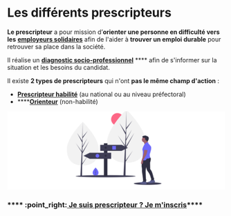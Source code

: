 # Les différents prescripteurs

**Le prescripteur** a pour mission d’**orienter une personne en difficulté vers les** [**employeurs solidaires**](../qui-sont-les-employeurs-solidaires.md) afin de l'aider à **trouver un emploi durable** pour retrouver sa place dans la société.&#x20;

Il réalise un [**diagnostic socio-professionnel**](../../qui-est-eligible-iae-criteres-eligibilite/#diagnostic\_de\_reference) **** afin de s'informer sur la situation et les besoins du candidat.&#x20;

Il existe **2 types de prescripteurs** qui n'ont **pas le même champ d'action** :&#x20;

* [**Prescripteur habilité**](prescripteur-habilite.md) (au national ou au niveau préfectoral)
* ****[**Orienteur**](orienteur.md) (non-habilité)

![](../../.gitbook/assets/capture-de-cran-2020-06-22-a-17.24.20.png)

### &#x20;   ****    :point\_right:[ **Je suis prescripteur ? Je m'inscris**](https://emplois.inclusion.beta.gouv.fr/signup/prescriber/is\_pole\_emploi)****
